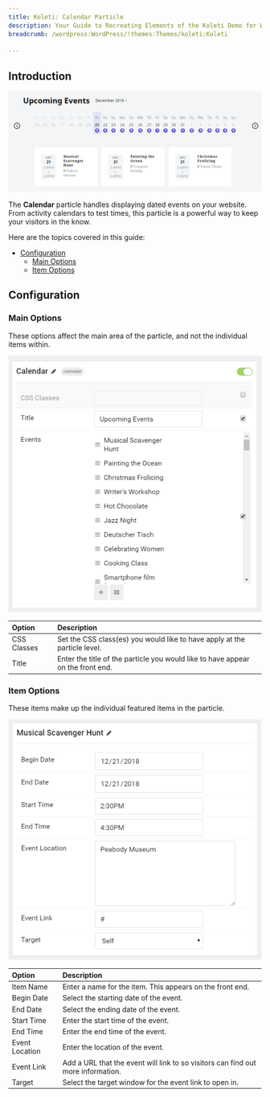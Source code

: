 ```yaml
---
title: Koleti: Calendar Particle
description: Your Guide to Recreating Elements of the Koleti Demo for WordPress
breadcrumb: /wordpress:WordPress/!themes:Themes/koleti:Koleti

---
```


## Introduction

![](assets/particle_calendar1.png)

The **Calendar** particle handles displaying dated events on your website. From activity calendars to test times, this particle is a powerful way to keep your visitors in the know.

Here are the topics covered in this guide:

* [Configuration](#configuration)
    - [Main Options](#main-options)
    - [Item Options](#item-options)

## Configuration

### Main Options 

These options affect the main area of the particle, and not the individual items within.

![](assets/particle_calendar2.png)

| Option      | Description                                                                     |
| :-----      | :-----                                                                          |
| CSS Classes | Set the CSS class(es) you would like to have apply at the particle level.       |
| Title       | Enter the title of the particle you would like to have appear on the front end. |

### Item Options

These items make up the individual featured items in the particle.

![](assets/particle_calendar3.png)

| Option         | Description                                                                      |
| :-----         | :-----                                                                           |
| Item Name      | Enter a name for the item. This appears on the front end.                        |
| Begin Date     | Select the starting date of the event.                                           |
| End Date       | Select the ending date of the event.                                             |
| Start Time     | Enter the start time of the event.                                               |
| End Time       | Enter the end time of the event.                                                 |
| Event Location | Enter the location of the event.                                                 |
| Event Link     | Add a URL that the event will link to so visitors can find out more information. |
| Target         | Select the target window for the event link to open in.                          |

